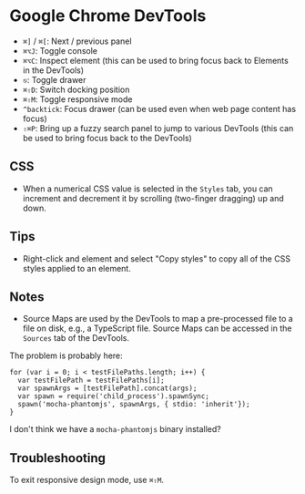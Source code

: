 # Google Chrome DevTools

- `⌘]` / `⌘[`: Next / previous panel
- `⌘⌥J`: Toggle console
- `⌘⌥C`: Inspect element (this can be used to bring focus back to Elements in the DevTools)
- `⎋`: Toggle drawer
- `⌘⇧D`: Switch docking position
- `⌘⇧M`: Toggle responsive mode
- `^backtick`: Focus drawer (can be used even when web page content has focus)
- `⇧⌘P`: Bring up a fuzzy search panel to jump to various DevTools (this can be used to bring focus back to the DevTools)

## CSS

- When a numerical CSS value is selected in the `Styles` tab, you can increment and decrement it by scrolling (two-finger dragging) up and down.

## Tips

- Right-click and element and select "Copy styles" to copy all of the CSS styles applied to an element.

## Notes

- Source Maps are used by the DevTools to map a pre-processed file to a file on disk, e.g., a TypeScript file. Source Maps can be accessed in the `Sources` tab of the DevTools.

The problem is probably here:

```
for (var i = 0; i < testFilePaths.length; i++) {
  var testFilePath = testFilePaths[i];
  var spawnArgs = [testFilePath].concat(args);
  var spawn = require('child_process').spawnSync;
  spawn('mocha-phantomjs', spawnArgs, { stdio: 'inherit'});
}
```

I don't think we have a `mocha-phantomjs` binary installed?

## Troubleshooting

To exit responsive design mode, use `⌘⇧M`.
